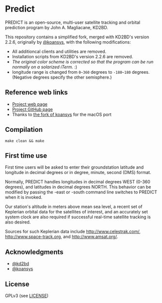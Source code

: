 # Predict

PREDICT is an open-source, multi-user satellite tracking and orbital prediction program by John A. Magliacane, KD2BD.

This repository contains a simplified fork, merged with KD2BD's version 2.2.6, originally by [@koansys](https://github.com/koansys/), with the following modifications:

* All additioncal clients and utilities are removed.
* Installation scripts from KD2BD's version 2.2.6 are removed.
* *The original color scheme is corrected so that the program can be run normally on a solarized iTerm.* :)
* longitude range is changed from `0~360` degrees to `-180~180` degrees. (Negative degrees specify the other semisphere.)

## Reference web links

* [Project web page](https://www.qsl.net/kd2bd/predict.html)
* [Project GitHub page](https://github.com/kd2bd/predict/)
* Thanks to [the fork of koansys](https://github.com/koansys/predict) for the macOS port

## Compilation

```shell
make clean && make
```

## First time use

First time users will be asked to enter their groundstation latitude and
longitude in decimal degrees or in degree, minute, second (DMS) format.

Normally, PREDICT handles longitudes in decimal degrees WEST (0-360
degrees), and latitudes in decimal degrees NORTH.  This behavior can be
modified by passing the -east or -south command line switches to PREDICT
when it is invoked.

Our station's altitude in meters above mean sea
level, a recent set of Keplerian orbital data for the satellites of
interest, and an accurately set system clock are also required if
successful real-time satellite tracking is also desired. 

Sources for such Keplerian data include http://www.celestrak.com/,
http://www.space-track.org, and http://www.amsat.org/.

## Acknowledgments

* [@kd2bd](https://github.com/kd2bd/)
* [@koansys](https://github.com/koansys/)

## License

GPLv3 (see [LICENSE](./LICENSE))
